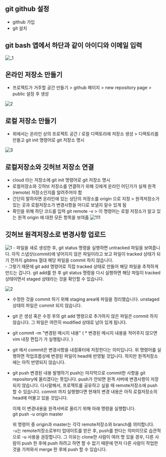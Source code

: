 ## git github 설정
  - github 가입
  - git 설치 
  
## git bash 앱에서 하단과 같이 아이디와 이메일 입력 

![_1](https://user-images.githubusercontent.com/13567708/41658854-ac31240e-74d2-11e8-8f19-302f307055cb.png)


## 온라인 저장소 만들기
  - 프로젝트가 거주할 공간 만들기 > github 페이지 > new repository page > public 설정 후 생성
  
![2](https://user-images.githubusercontent.com/13567708/41658858-adeb303c-74d2-11e8-83a0-96862542e9a3.png)


## 로컬 저장소 만들기
  - 위에서는 온라인 상의 프로젝트 공간 / 로컬 디렉토리에 저장소 생성 > 디렉토리를 만들고 git init 명령어로
    git 저장소 명시
    
![3](https://user-images.githubusercontent.com/13567708/41658861-b02dc490-74d2-11e8-8a1a-1aff98d5ace7.png)

## 로컬저장소와 깃허브 저장소 연결
   - cloud 라는 저장소에 git init 명령어로 git 저장소 명시
   - 로컬저장소와 깃허브 저장소를 연결하기 위해 깃에게 온라인 어딘가가 실제 원격(remote) 저장소인지를 알려주어야 함
   - 간단히 말하자면 온라인에 있는 상단의 저장소를 origin 으로 지정 > 원격저장소가 있는 곳과 로컬저장소가 변경사항을 어디로 보낼지 알수 있게 됨
   - 확인을 위해 하단 코드를 입력
      git remote -v  >  이 명령어는 로컬 저장소가 알고 있는 원격 origin 에 대한 모든 항목을 보여줌
![111](https://user-images.githubusercontent.com/13567708/41658991-0ab6616a-74d3-11e8-9eba-ccfbf01a4038.png)


## 깃허브 원격저장소로 변경사항 업로드 
![1](https://user-images.githubusercontent.com/13567708/41658992-0ae4c28a-74d3-11e8-8e3a-d2fdf0460474.png)
    - 파일을 새로 생성한 후, git status 명령을 실행하면 untracked 파일을 보여줍니다. 
      아직 스냅샷(commit)에 넣어지지 않은 파일이라고 보고 파일이 tracked 상태가 되기 전까지 
      gitdms 절대 해당 파일을 commit 하지 않습니다.  
      - 그렇기 때문에 git add 명령어로 직접 tracked 상태로 만들어 해당 파일을 추적하게 만드는 겁니다. 
      git add를 한 후 git status 명령을 다시 실행하면 해당 파일이 tracked 상태이면서 staged 상태라는 것을 확인할 수 있습니다.
      
      
![2](https://user-images.githubusercontent.com/13567708/41658993-0b14311e-74d3-11e8-9ba5-95dac6c10c77.png)

   - 수정한 것을 commit 하기 위해 staging area에 파일을 정리했습니다. 
     unstaged 상태의 파일은 commit 되지 않습니다.  

   - git 은 생성 혹은 수정 후의 git add 명령으로 추가하지 않은 파일은 commit 하지 않습니다. 
     그 파일은 여전히 modified 상태로 남아 있게 됩니다. 

   - git commit -m "변경된 메시지 내용" 
     ( * 변경된 메시지 내용을 적어주지 않으면 vim 내장 편집기 가 실행됩니다. )  

   - git 에서 commit은 변경사항을 내컴퓨터에 저장한다는 의미입니다. 
     위 명령어를 실행하면 작업흐름상에 변경된 파일이 head에 반영될 것입니다. 
     하지만 원격저장소에는 아직 반영되지 않습니다.  

   - git push 변경된 내용 발행하기 
     push는 마지막으로 commit한 사항을 git repository에 올리겠다는 뜻입니다. 
     push가 안되면 원격 서버에 변경사항이 저장되지 않습니다. 
     다시말해서, 프로젝트를 공유하고 싶을 때 remote저장소에 push 할 수 있습니다. 
     commit 까지 실행했다면 현재의 변경 내용은 아직 로컬저장소의 head에 머물고 있을 것입니다. 

     이제 이 변경내용을 원격서버로 올리기 위해 아래 명령을 실행합니다.  
     git push -u origin master 

     위 명령어 중 origin과 master는 각각 remote저장소와 branch를 의미합니다.  
     -u는 remote저장소로부터 업데이트를 받은 후, push를 한다는 의미이므로 습관적으로 -u 사용을 권장합니다. 
     그 이유는 clone한 사람이 여러 명 있을 경우, 다른 사람이 push 한 후에 push 하려고 하면 할 수 없기 때문에 
     먼저 다른 사람이 작업한 것을 가져와서 merge 한 후에 push 할 수 있습니다.
